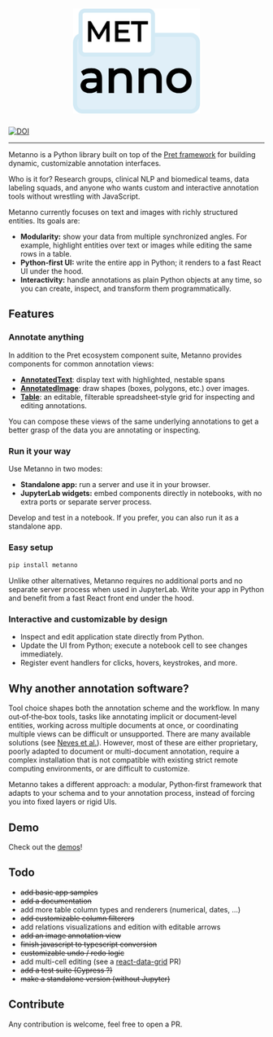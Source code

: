 <h1 align="center">
  <img alt="Metanno" width="250" src="https://raw.githubusercontent.com/percevalw/metanno/main/docs/assets/images/logo.png" />
</h1>

[![DOI](https://zenodo.org/badge/244972164.svg)](https://zenodo.org/doi/10.5281/zenodo.10689826)

--------------------------------------------------------------------------------

Metanno is a Python library built on top of the [Pret framework](https://github.com/percevalw/pret) for building dynamic, customizable annotation interfaces.

Who is it for? Research groups, clinical NLP and biomedical teams, data labeling squads, and anyone who wants custom and interactive annotation tools without wrestling with JavaScript.

Metanno currently focuses on text and images with richly structured entities. Its goals are:

- **Modularity:** show your data from multiple synchronized angles. For example, highlight entities over text or images while editing the same rows in a table.
- **Python‑first UI:** write the entire app in Python; it renders to a fast React UI under the hood.
- **Interactivity:** handle annotations as plain Python objects at any time, so you can create, inspect, and transform them programmatically.

## Features

### Annotate anything

In addition to the Pret ecosystem component suite, Metanno provides components for common annotation views:

- [**AnnotatedText**](https://percevalw.github.io/metanno/main/components/annotated-text): display text with highlighted, nestable spans
- [**AnnotatedImage**](https://percevalw.github.io/metanno/main/components/annotated-image): draw shapes (boxes, polygons, etc.) over images.
- [**Table**](https://percevalw.github.io/metanno/main/components/table): an editable, filterable spreadsheet‑style grid for inspecting and editing annotations.

You can compose these views of the same underlying annotations to get a better grasp of the data you are annotating or inspecting.

### Run it your way

Use Metanno in two modes:

- **Standalone app:** run a server and use it in your browser.
- **JupyterLab widgets:** embed components directly in notebooks, with no extra ports or separate server process.

Develop and test in a notebook. If you prefer, you can also run it as a standalone app.

### Easy setup

```bash { data-md-color-scheme="slate" }
pip install metanno
```

Unlike other alternatives, Metanno requires no additional ports and no separate server process when used in JupyterLab. Write your app in Python and benefit from a fast React front end under the hood.

### Interactive and customizable by design

- Inspect and edit application state directly from Python.
- Update the UI from Python; execute a notebook cell to see changes immediately.
- Register event handlers for clicks, hovers, keystrokes, and more.

## Why another annotation software?

Tool choice shapes both the annotation scheme and the workflow. In many out‑of‑the‑box tools, tasks like annotating implicit or document‑level entities, working across multiple documents at once, or coordinating multiple views can be difficult or unsupported. There are many available solutions (see [Neves et al.](https://pubmed.ncbi.nlm.nih.gov/31838514/)). However,  most of these are either proprietary, poorly adapted to document or multi-document annotation, require a complex installation that is not compatible with existing strict remote computing environments, or are difficult to customize.

Metanno takes a different approach: a modular, Python‑first framework that adapts to your schema and to your annotation process, instead of forcing you into fixed layers or rigid UIs.

## Demo

Check out the [demos](https://percevalw.github.io/metanno/latest/demos/)!

## Todo

- ~~add basic app samples~~
- ~~add a documentation~~
- add more table column types and renderers (numerical, dates, ...)
- ~~add customizable column filterers~~
- add relations visualizations and edition with editable arrows
- ~~add an image annotation view~~
- ~~finish javascript to typescript conversion~~
- ~~customizable undo / redo logic~~
- add multi-cell editing (see a [react-data-grid](https://github.com/adazzle/react-data-grid) PR)
- ~~add a test suite (Cypress ?)~~
- ~~make a standalone version (without Jupyter)~~

## Contribute

Any contribution is welcome, feel free to open a PR.
